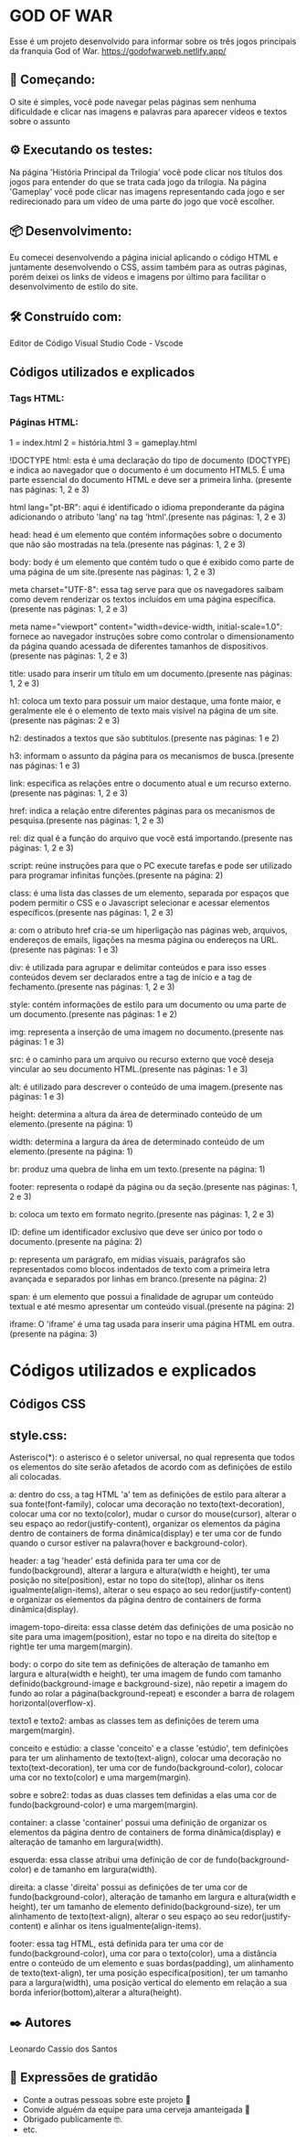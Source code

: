 # GOD OF WAR 

Esse é um projeto desenvolvido para informar sobre os três jogos principais da franquia God of War.
<a>https://godofwarweb.netlify.app/</a>

## 🚀 Começando:

O site é simples, você pode navegar pelas páginas sem nenhuma dificuldade e clicar nas imagens e palavras para aparecer vídeos e textos sobre o assunto

## ⚙️ Executando os testes:

Na página 'História Principal da Trilogia' você pode clicar nos títulos dos jogos para entender do que se trata cada jogo da trilogia.
Na página 'Gameplay' você pode clicar nas imagens representando cada jogo e ser redirecionado para um vídeo de uma parte do jogo que você escolher.

## 📦 Desenvolvimento:

Eu comecei desenvolvendo a página inicial aplicando o código HTML e juntamente desenvolvendo o CSS, assim também para as outras páginas, porém deixei os links de vídeos e imagens por último para facilitar o desenvolvimento de estilo do site.

## 🛠️ Construído com:

Editor de Código Visual Studio Code - Vscode

## Códigos utilizados e explicados
### Tags HTML:
### Páginas HTML:
1 = index.html 2 = história.html 3 = gameplay.html

!DOCTYPE html: esta é uma declaração do tipo de documento (DOCTYPE) e indica ao navegador que o documento é um documento HTML5. É uma parte essencial do documento HTML e deve ser a primeira linha. (presente nas páginas: 1, 2 e 3)

html lang="pt-BR": aqui é identificado o idioma preponderante da página adicionando o atributo 'lang' na tag 'html'.(presente nas páginas: 1, 2 e 3)

head: head é um elemento que contém informações sobre o documento que não são mostradas na tela.(presente nas páginas: 1, 2 e 3)

body: body é um elemento que contém tudo o que é exibido como parte de uma página de um site.(presente nas páginas: 1, 2 e 3)

meta charset="UTF-8": essa tag serve para que os navegadores saibam como devem renderizar os textos incluídos em uma página específica.(presente nas páginas: 1, 2 e 3)

meta name="viewport" content="width=device-width, initial-scale=1.0": fornece ao navegador instruções sobre como controlar o dimensionamento da página quando acessada de diferentes tamanhos de dispositivos.(presente nas páginas: 1, 2 e 3)

title: usado para inserir um título em um documento.(presente nas páginas: 1, 2 e 3)

h1: coloca um texto para possuir um maior destaque, uma fonte maior, e geralmente ele é o elemento de texto mais visível na página de um site.(presente nas páginas: 2 e 3)

h2: destinados a textos que são subtítulos.(presente nas páginas: 1 e 2)

h3: informam o assunto da página para os mecanismos de busca.(presente nas páginas: 1 e 3)

link: especifica as relações entre o documento atual e um recurso externo.(presente nas páginas: 1, 2 e 3)

href: indica a relação entre diferentes páginas para os mecanismos de pesquisa.(presente nas páginas: 1, 2 e 3)

rel: diz qual é a função do arquivo que você está importando.(presente nas páginas: 1, 2 e 3)

script: reúne instruções para que o PC execute tarefas e pode ser utilizado para programar infinitas funções.(presente na página: 2)

class: é uma lista das classes de um elemento, separada por espaços que podem permitir o CSS e o Javascript selecionar e acessar elementos específicos.(presente nas páginas: 1, 2 e 3)

a: com o atributo href cria-se um hiperligação nas páginas web, arquivos, endereços de emails, ligações na mesma página ou endereços na URL.(presente nas páginas: 1 e 3)

div: é utilizada para agrupar e delimitar conteúdos e para isso esses conteúdos devem ser declarados entre a tag de início e a tag de fechamento.(presente nas páginas: 1, 2 e 3)

style: contém informações de estilo para um documento ou uma parte de um documento.(presente nas páginas: 1 e 2)

img: representa a inserção de uma imagem no documento.(presente nas páginas: 1 e 3)

src: é o caminho para um arquivo ou recurso externo que você deseja vincular ao seu documento HTML.(presente nas páginas: 1 e 3)

alt: é utilizado para descrever o conteúdo de uma imagem.(presente nas páginas: 1 e 3)

height: determina a altura da área de determinado conteúdo de um elemento.(presente na página: 1)

width: determina a largura da área de determinado conteúdo de um elemento.(presente na página: 1)

br: produz uma quebra de linha em um texto.(presente na página: 1)

footer: representa o rodapé da página ou da seção.(presente nas páginas: 1, 2 e 3)

b: coloca um texto em formato negrito.(presente nas páginas: 1, 2 e 3)

ID: define um identificador exclusivo que deve ser único por todo o documento.(presente na página: 2)

p: representa um parágrafo, em mídias visuais, parágrafos são representados como blocos indentados de texto com a primeira letra avançada e separados por linhas em branco.(presente na página: 2)

span: é um elemento que possui a finalidade de agrupar um conteúdo textual e até mesmo apresentar um conteúdo visual.(presente na página: 2)

iframe: O 'iframe' é uma tag usada para inserir uma página HTML em outra.(presente na página: 3)


# Códigos utilizados e explicados
## Códigos CSS

## style.css:

Asterisco(*): o asterisco é o seletor universal, no qual representa que todos os elementos do site serão afetados de acordo com as definições de estilo ali colocadas.

a: dentro do css, a tag HTML 'a' tem as definições de estilo para alterar a sua fonte(font-family), colocar uma decoração no texto(text-decoration), colocar uma cor no texto(color), mudar o cursor do mouse(cursor), alterar o seu espaço ao redor(justify-content), organizar os elementos da página dentro de containers de forma dinâmica(display) e ter uma cor de fundo quando o cursor estiver na palavra(hover e background-color).

header: a tag 'header' está definida para ter uma cor de fundo(background), alterar a largura e altura(width e height), ter uma posição no site(position), estar no topo do site(top), alinhar os itens igualmente(align-items), alterar o seu espaço ao seu redor(justify-content) e organizar os elementos da página dentro de containers de forma dinâmica(display).

imagem-topo-direita: essa classe detém das definições de uma posicão no site para uma imagem(position), estar no topo e na direita do site(top e right)e ter uma margem(margin).

body: o corpo do site tem as definições de alteração de tamanho em largura e altura(width e height), ter uma imagem de fundo com tamanho definido(background-image e background-size), não repetir a imagem do fundo ao rolar a página(background-repeat) e esconder a barra de rolagem horizontal(overflow-x).

texto1 e texto2: ambas as classes tem as definições de terem uma margem(margin).

conceito e estúdio: a classe 'conceito' e a classe 'estúdio', tem definições para ter um alinhamento de texto(text-align), colocar uma decoração no texto(text-decoration), ter uma cor de fundo(background-color), colocar uma cor no texto(color) e uma margem(margin).

sobre e sobre2: todas as duas classes tem definidas a elas uma cor de fundo(background-color) e uma margem(margin).

container: a classe 'container' possui uma definição de organizar os elementos da página dentro de containers de forma dinâmica(display) e alteração de tamanho em largura(width).

esquerda: essa classe atribui uma definição de cor de fundo(background-color) e de tamanho em largura(width).

direita: a classe 'direita' possui as definições de ter uma cor de fundo(background-color), alteração de tamanho em largura e altura(width e height), ter um tamanho de elemento definido(background-size), ter um alinhamento de texto(text-align), alterar o seu espaço ao seu redor(justify-content) e alinhar os itens igualmente(align-items).

footer: essa tag HTML, está definida para ter uma cor de fundo(background-color), uma cor para o texto(color), uma a distância entre o conteúdo de um elemento e suas bordas(padding), um alinhamento de texto(text-align), ter uma posição específica(position), ter um tamanho para a largura(width), uma posição vertical do elemento em relação a sua borda inferior(bottom),alterar a altura(height).

## ✒️ Autores

Leonardo Cassio dos Santos

## 🎁 Expressões de gratidão

* Conte a outras pessoas sobre este projeto 📢
* Convide alguém da equipe para uma cerveja amanteigada 🍺 
* Obrigado publicamente 🤓.
* etc.
